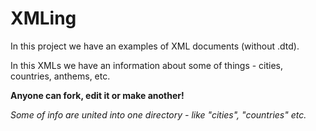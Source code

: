 # XMLing
In this project we have an examples of XML documents (without .dtd).

In this XMLs we have an information about some of things - cities, countries, anthems, etc.

**Anyone can fork, edit it or make another!**

*Some of info are united into one directory - like "cities", "countries" etc.*
